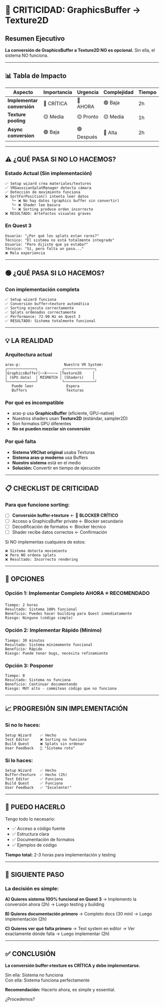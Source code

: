 # 🔴 CRITICIDAD: GraphicsBuffer → Texture2D

## Resumen Ejecutivo

**La conversión de GraphicsBuffer a Texture2D NO es opcional.** Sin ella, el sistema NO funciona.

---

## 📊 Tabla de Impacto

| Aspecto | Importancia | Urgencia | Complejidad | Tiempo |
|--------|------------|---------|------------|--------|
| **Implementar conversión** | 🔴 CRÍTICA | 🔴 AHORA | 🟢 Baja | 2h |
| **Texture pooling** | 🟡 Media | 🟡 Pronto | 🟡 Media | 1h |
| **Async conversion** | 🟢 Baja | 🟢 Después | 🔴 Alta | 2h |

---

## ⚠️ ¿QUÉ PASA SI NO LO HACEMOS?

### Estado Actual (Sin implementación)
```
✅ Setup wizard crea materiales/textures
✅ VRGaussianSplatManager detecta cámara
✅ Detección de movimiento funciona
❌ SortForPosition() intenta leer datos
   └─ ❌ No hay datos (graphics buffer sin convertir)
   └─ ❌ Shader lee basura
   └─ ❌ Sorting produce orden incorrecto
❌ RESULTADO: Artefactos visuales graves
```

### En Quest 3
```
Usuario: "¿Por qué los splats estan raros?"
Técnico: "El sistema no está totalmente integrado"
Usuario: "Pero dijiste que ya estaba?"
Técnico: "Sí, pero falta un paso..."
❌ Mala experiencia
```

---

## 🟢 ¿QUÉ PASA SI LO HACEMOS?

### Con implementación completa
```
✅ Setup wizard funciona
✅ Conversión buffer→texture automática
✅ Sorting ejecuta correctamente
✅ Splats ordenados correctamente
✅ Performance: 72-90 Hz en Quest 3
✅ RESULTADO: Sistema totalmente funcional
```

---

## 💡 LA REALIDAD

### Arquitectura actual
```
aras-p:                    Nuestro VR System:
┌─────────────┐           ┌──────────────┐
│GraphicsBuffer│──X────→ │Texture2D     │
│ (GPU data)  │ MISMATCH │ (Shaders)    │
└─────────────┘           └──────────────┘
   Puede leer               Espera
   Buffers                  Texturas
```

### Por qué es incompatible
- aras-p usa **GraphicsBuffer** (eficiente, GPU-native)
- Nuestros shaders usan **Texture2D** (estándar, sampler2D)
- Son formatos GPU diferentes
- **No se pueden mezclar sin conversión**

### Por qué falta
- **Sistema VRChat original** usaba Texturas
- **Sistema aras-p moderno** usa Buffers
- **Nuestro sistema** está en el medio
- **Solución:** Convertir en tiempo de ejecución

---

## 📋 CHECKLIST DE CRITICIDAD

### Para que funcione sorting:
- [ ] **Conversión buffer→texture** ← 🔴 **BLOCKER CRÍTICO**
- [ ] Acceso a GraphicsBuffer private ← Blocker secundario
- [ ] Decodificación de formatos ← Blocker técnico
- [ ] Shader recibe datos correctos ← Confirmación

Si NO implementas cualquiera de estos:
```
❌ Sistema detecta movimiento
❌ Pero NO ordena splats
❌ Resultado: Incorrecto rendering
```

---

## 🎯 OPCIONES

### Opción 1: Implementar Completo AHORA ⭐ RECOMENDADO
```
Tiempo: 2 horas
Resultado: Sistema 100% funcional
Beneficio: Puedes hacer building para Quest inmediatamente
Riesgo: Ninguno (código simple)
```

### Opción 2: Implementar Rápido (Mínimo)
```
Tiempo: 30 minutos
Resultado: Sistema mínimamente funcional
Beneficio: Rápido
Riesgo: Puede tener bugs, necesita refinamiento
```

### Opción 3: Posponer
```
Tiempo: 0
Resultado: Sistema no funciona
Beneficio: Continuar documentando
Riesgo: MUY alto - commiteas código que no funciona
```

---

## 📈 PROGRESIÓN SIN IMPLEMENTACIÓN

### Si no lo haces:
```
Setup Wizard    ✅ Hecho
Test Editor     ❌ Sorting no funciona
Build Quest     ❌ Splats sin ordenar
User Feedback   🔴 "Sistema roto"
```

### Si lo haces:
```
Setup Wizard    ✅ Hecho
Buffer→Texture  ✅ Hecho (2h)
Test Editor     ✅ Funciona
Build Quest     ✅ Funciona
User Feedback   ✅ "Excelente!"
```

---

## 💪 PUEDO HACERLO

Tengo todo lo necesario:
- ✅ Acceso a código fuente
- ✅ Estructura clara
- ✅ Documentación de formatos
- ✅ Ejemplos de código

**Tiempo total:** 2-3 horas para implementación y testing

---

## 🚀 SIGUIENTE PASO

### La decisión es simple:

**A) Quieres sistema 100% funcional en Quest 3**
→ Implemento la conversión ahora (2h)
→ Luego testing y building

**B) Quieres documentación primero**
→ Completo docs (30 min)
→ Luego implementación (2h)

**C) Quieres ver qué falta primero**
→ Test system en editor
→ Ver exactamente dónde falla
→ Luego implementar (2h)

---

## ✅ CONCLUSIÓN

**La conversión buffer→texture es CRÍTICA y debe implementarse.**

Sin ella: Sistema no funciona  
Con ella: Sistema funciona perfectamente

**Recomendación:** Hacerlo ahora, es simple y essential.

¿Procedemos?
